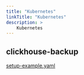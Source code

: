 ```yaml
---
title: "Kubernetes"
linkTitle: "Kubernetes"
description: >
    Kubernetes
---
```


## clickhouse-backup

[setup-example.yaml](https://github.com/Altinity/clickhouse-operator/blob/eb3fc4e28514d0d6ea25a40698205b02949bcf9d/docs/chi-examples/03-persistent-volume-07-do-not-chown.yaml)



